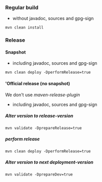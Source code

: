### Regular build

* without javadoc, sources and gpg-sign

`mvn clean install`

### Release

#### Snapshot

* including javadoc, sources and gpg-sign

`mvn clean deploy -DperformRelease=true`

#### 'Official release (no snapshot)

We don't use *maven-release-plugin*

* including javadoc, sources and gpg-sign

##### Alter version to release-version

`mvn validate -DprepareRelease=true`

##### perform release

`mvn clean deploy -DperformRelease=true`

##### Alter version to next deployment-version

`mvn validate -DprepareDev=true`
